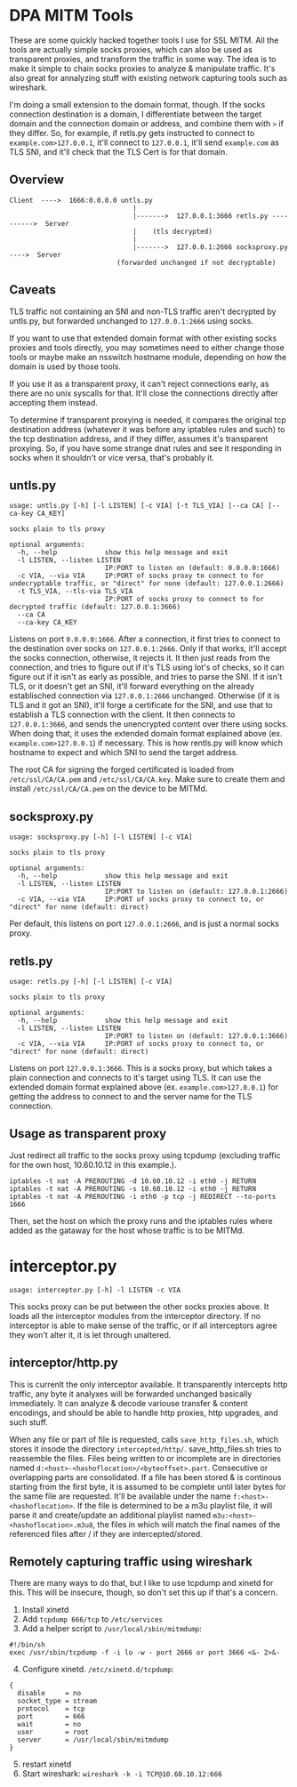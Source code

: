 # DPA MITM Tools

These are some quickly hacked together tools I use for SSL MITM. All the tools are actually simple socks proxies,
which can also be used as transparent proxies, and transform the traffic in some way. The idea is to make it simple
to chain socks proxies to analyze & manipulate traffic. It's also great for annalyzing stuff with existing network
capturing tools such as wireshark.

I'm doing a small extension to the domain format, though. If the socks connection destination is a domain, I
differentiate between the target domain and the connection domain or address, and combine them with `>` if they differ.
So, for example, if retls.py gets instructed to connect to `example.com>127.0.0.1`, it'll connect to `127.0.0.1`,
it'll send `example.com` as TLS SNI, and it'll check that the TLS Cert is for that domain.

## Overview

```
Client  ---->  1666:0.0.0.0 untls.py
                               |
                               |------->  127.0.0.1:3666 retls.py ---------->  Server
                               |    (tls decrypted)
                               |
                               |------->  127.0.0.1:2666 socksproxy.py  ---->  Server
                           (forwarded unchanged if not decryptable)
```

## Caveats
TLS traffic not containing an SNI and non-TLS traffic aren't decrypted by untls.py, but forwarded unchanged to `127.0.0.1:2666` using socks.

If you want to use that extended domain format with other existing socks proxies and tools directly, you may sometimes need
to either change those tools or maybe make an nsswitch hostname module, depending on how the domain is used by those tools.

If you use it as a transparent proxy, it can't reject connections early, as there are no unix syscalls for that. It'll close
the connections directly after accepting them instead.

To determine if transparent proxying is needed, it compares the original tcp destination address (whatever it was before any
iptables rules and such) to the tcp destination address, and if they differ, assumes it's transparent proxying. So, if you
have some strange dnat rules and see it responding in socks when it shouldn't or vice versa, that's probably it.

## untls.py

```
usage: untls.py [-h] [-l LISTEN] [-c VIA] [-t TLS_VIA] [--ca CA] [--ca-key CA_KEY]

socks plain to tls proxy

optional arguments:
  -h, --help            show this help message and exit
  -l LISTEN, --listen LISTEN
                        IP:PORT to listen on (default: 0.0.0.0:1666)
  -c VIA, --via VIA     IP:PORT of socks proxy to connect to for undecryptable traffic, or "direct" for none (default: 127.0.0.1:2666)
  -t TLS_VIA, --tls-via TLS_VIA
                        IP:PORT of socks proxy to connect to for decrypted traffic (default: 127.0.0.1:3666)
  --ca CA
  --ca-key CA_KEY
```

Listens on port `0.0.0.0:1666`. After a connection, it first tries to connect to the destination over socks on `127.0.0.1:2666`. Only if that
works, it'll accept the socks connection, otherwise, it rejects it. It then just reads from the connection, and tries to figure out
if it's TLS using lot's of checks, so it can figure out if it isn't as early as possible, and tries to parse the SNI.
If it isn't TLS, or it doesn't get an SNI, it'll forward everything on the already establisched connection via `127.0.0.1:2666` unchanged.
Otherwise (if it is TLS and it got an SNI), it'll forge a certificate for the SNI, and use that to establish a TLS connection with the client.
It then connects to `127.0.0.1:3666`, and sends the unencrypted content over there using socks. When doing that, it uses the extended
domain format explained above (ex. `example.com>127.0.0.1`) if necessary. This is how rentls.py will know which hostname to expect and
which SNI to send the target address.

The root CA for signing the forged certificated is loaded from `/etc/ssl/CA/CA.pem` and `/etc/ssl/CA/CA.key`. Make sure to create them and
install `/etc/ssl/CA/CA.pem` on the device to be MITMd.

## socksproxy.py

```
usage: socksproxy.py [-h] [-l LISTEN] [-c VIA]

socks plain to tls proxy

optional arguments:
  -h, --help            show this help message and exit
  -l LISTEN, --listen LISTEN
                        IP:PORT to listen on (default: 127.0.0.1:2666)
  -c VIA, --via VIA     IP:PORT of socks proxy to connect to, or "direct" for none (default: direct)
```

Per default, this listens on port `127.0.0.1:2666`, and is just a normal socks proxy.

## retls.py

```
usage: retls.py [-h] [-l LISTEN] [-c VIA]

socks plain to tls proxy

optional arguments:
  -h, --help            show this help message and exit
  -l LISTEN, --listen LISTEN
                        IP:PORT to listen on (default: 127.0.0.1:3666)
  -c VIA, --via VIA     IP:PORT of socks proxy to connect to, or "direct" for none (default: direct)
```

Listens on port `127.0.0.1:3666`. This is a socks proxy, but which takes a plain connection and connects to it's target using TLS.
It can use the extended domain format explained above (ex. `example.com>127.0.0.1`) for getting the address to connect to and
the server name for the TLS connection.

## Usage as transparent proxy

Just redirect all traffic to the socks proxy using tcpdump (excluding traffic for the own host, 10.60.10.12 in this example.).
```
iptables -t nat -A PREROUTING -d 10.60.10.12 -i eth0 -j RETURN
iptables -t nat -A PREROUTING -s 10.60.10.12 -i eth0 -j RETURN
iptables -t nat -A PREROUTING -i eth0 -p tcp -j REDIRECT --to-ports 1666
```

Then, set the host on which the proxy runs and the iptables rules where added as the gataway for the host whose traffic is to be MITMd.

# interceptor.py

```
usage: interceptor.py [-h] -l LISTEN -c VIA
```

This socks proxy can be put between the other socks proxies above.
It loads all the interceptor modules from the interceptor directory.
If no interceptor is able to make sense of the traffic, or if all
interceptors agree they won't alter it, it is let through unaltered.

## interceptor/http.py

This is currenlt the only interceptor available. It transparently intercepts
http traffic, any byte it analyxes will be forwarded unchanged basically immediately.
It can analyze & decode variouse transfer & content encodings, and should be able
to handle http proxies, http upgrades, and such stuff.

When any file or part of file is requested, calls `save_http_files.sh`, which stores
it insode the directory `intercepted/http/`. save_http_files.sh tries to reassemble
the files. Files being written to or incomplete are in directories named
`d:<host>-<hashoflocation>/<byteoffset>.part`. Consecutive or overlapping parts are
consolidated. If a file has been stored & is continous starting from the first byte,
it is assumed to be complete until later bytes for the same file are requested. It'll
be available under the name `f:<host>-<hashoflocation>`. If the file is determined
to be a m3u playlist file, it will parse it and create/update an additional playlist
named `m3u:<host>-<hashoflocation>.m3u8`, the files in which will match the final
names of the referenced files after / if they are intercepted/stored.

## Remotely capturing traffic using wireshark

There are many ways to do that, but I like to use tcpdump and xinetd for this. This will be insecure, though, so don't set
this up if that's a concern.

1) Install xinetd
2) Add `tcpdump 666/tcp` to `/etc/services`
3) Add a helper script to `/usr/local/sbin/mitmdump`:
```
#!/bin/sh
exec /usr/sbin/tcpdump -f -i lo -w - port 2666 or port 3666 <&- 2>&-
```

4) Configure xinetd. `/etc/xinetd.d/tcpdump`:
```
{
  disable     = no
  socket_type = stream
  protocol    = tcp
  port        = 666
  wait        = no
  user        = root
  server      = /usr/local/sbin/mitmdump
}
```

5) restart xinetd
6) Start wireshark: `wireshark -k -i TCP@10.60.10.12:666`
